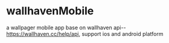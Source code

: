 # wallhavenMobile
a wallpager mobile app base on wallhaven api--https://wallhaven.cc/help/api, support ios and android platform
